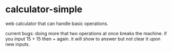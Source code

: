 # calculator-simple
web calculator that can handle basic operations. 

current bugs: doing more that two operations at once breaks the machine. if you input 15 + 15 then + again. it will show to answer but not clear it upon new inputs. 